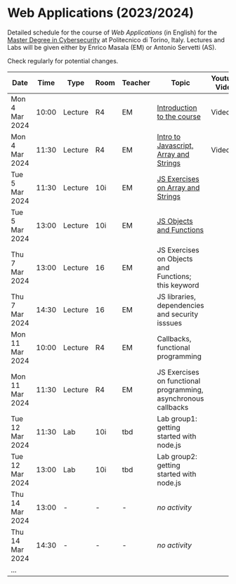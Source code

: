 # Web Applications (2023/2024)

Detailed schedule for the course of _Web Applications_ (in English) for the [Master Degree in Cybersecurity](https://www.polito.it/en/education/master-s-degree-programmes/cybersecurity) at Politecnico di Torino, Italy. Lectures and Labs will be given either by Enrico Masala (EM) or Antonio Servetti (AS).

Check regularly for potential changes.

| Date            | Time   | Type    | Room  | Teacher | Topic                            | Youtube Video               | 
|-----------------|--------|---------|-------|---------| ---------------------------------|---------------------| 
| Mon  4 Mar 2024 | 10:00  | Lecture | R4    | EM      | [Introduction to the course](https://github.com/polito-WA-2024/materials/blob/master/slide/00-intro-2024-WA.pdf)   | Video [:arrow_forward:](https://youtu.be/wiRKfhevFHg) |
| Mon  4 Mar 2024 | 11:30  | Lecture | R4    | EM      | [Intro to Javascript, Array and Strings](https://github.com/polito-WA-2024/materials/blob/main/slide/1-01-javascript-basics.pdf) | Video [:arrow_forward:](https://youtu.be/szy703LAY1Y) |
| Tue  5 Mar 2024 | 11:30  | Lecture | 10i   | EM      | [JS Exercises on Array and Strings](https://github.com/polito-WA-2024/aw-weeks/blob/main/week01/exercises/EXERCISES.md) |              |
| Tue  5 Mar 2024 | 13:00  | Lecture | 10i   | EM      | [JS Objects and Functions](https://github.com/polito-WA-2024/materials/blob/main/slide/1-02-javascript-objects-functions.pdf) |              |
| Thu  7 Mar 2024 | 13:00  | Lecture | 16    | EM      | JS Exercises on Objects and Functions; this keyword |              |
| Thu  7 Mar 2024 | 14:30  | Lecture | 16    | EM      | JS libraries, dependencies and security isssues |              |
| Mon 11 Mar 2024 | 10:00  | Lecture | R4    | EM      | Callbacks, functional programming |    |
| Mon 11 Mar 2024 | 11:30  | Lecture | R4    | EM      | JS Exercises on functional programming, asynchronous callbacks |         |
| Tue 12 Mar 2024 | 11:30  | Lab | 10i   | tbd      | Lab group1: getting started with node.js |              |
| Tue 12 Mar 2024 | 13:00  | Lab | 10i   | tbd      | Lab group2: getting started with node.js |              |
| Thu 14 Mar 2024 | 13:00  | - | - | - | *no activity* |  |
| Thu 14 Mar 2024 | 14:30  | - | - | - | *no activity* |  |
| ... | | | | | |
